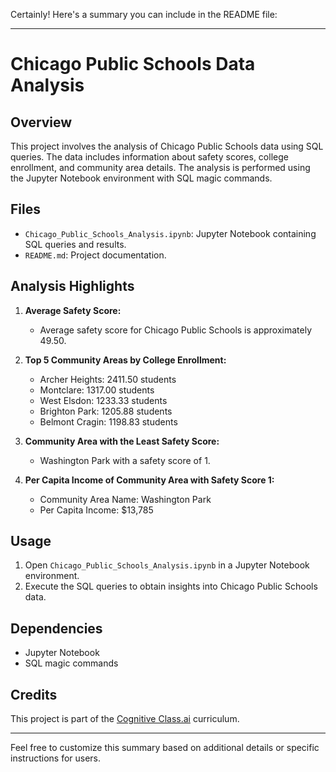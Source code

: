Certainly! Here's a summary you can include in the README file:

---

# Chicago Public Schools Data Analysis

## Overview

This project involves the analysis of Chicago Public Schools data using SQL queries. The data includes information about safety scores, college enrollment, and community area details. The analysis is performed using the Jupyter Notebook environment with SQL magic commands.

## Files

- `Chicago_Public_Schools_Analysis.ipynb`: Jupyter Notebook containing SQL queries and results.
- `README.md`: Project documentation.

## Analysis Highlights

1. **Average Safety Score:**
   - Average safety score for Chicago Public Schools is approximately 49.50.

2. **Top 5 Community Areas by College Enrollment:**
   - Archer Heights: 2411.50 students
   - Montclare: 1317.00 students
   - West Elsdon: 1233.33 students
   - Brighton Park: 1205.88 students
   - Belmont Cragin: 1198.83 students

3. **Community Area with the Least Safety Score:**
   - Washington Park with a safety score of 1.

4. **Per Capita Income of Community Area with Safety Score 1:**
   - Community Area Name: Washington Park
   - Per Capita Income: $13,785

## Usage

1. Open `Chicago_Public_Schools_Analysis.ipynb` in a Jupyter Notebook environment.
2. Execute the SQL queries to obtain insights into Chicago Public Schools data.

## Dependencies

- Jupyter Notebook
- SQL magic commands

## Credits

This project is part of the [Cognitive Class.ai](https://cognitiveclass.ai) curriculum.

---

Feel free to customize this summary based on additional details or specific instructions for users.
